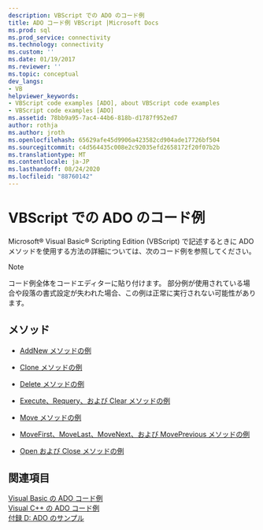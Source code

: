 ```yaml
---
description: VBScript での ADO のコード例
title: ADO コード例 VBScript |Microsoft Docs
ms.prod: sql
ms.prod_service: connectivity
ms.technology: connectivity
ms.custom: ''
ms.date: 01/19/2017
ms.reviewer: ''
ms.topic: conceptual
dev_langs:
- VB
helpviewer_keywords:
- VBScript code examples [ADO], about VBScript code examples
- VBScript code examples [ADO]
ms.assetid: 78bb9a95-7ac4-44b6-818b-d1787f952ed7
author: rothja
ms.author: jroth
ms.openlocfilehash: 65629afe45d9906a423582cd904ade17726bf504
ms.sourcegitcommit: c4d564435c008e2c92035efd2658172f20f07b2b
ms.translationtype: MT
ms.contentlocale: ja-JP
ms.lasthandoff: 08/24/2020
ms.locfileid: "88760142"
---
```

# <a name="ado-code-examples-vbscript"></a>VBScript での ADO のコード例
Microsoft® Visual Basic® Scripting Edition (VBScript) で記述するときに ADO メソッドを使用する方法の詳細については、次のコード例を参照してください。  
  
> [!NOTE]
>  コード例全体をコードエディターに貼り付けます。 部分例が使用されている場合や段落の書式設定が失われた場合、この例は正常に実行されない可能性があります。  
  
## <a name="methods"></a>メソッド  
  
-   [AddNew メソッドの例](./addnew-method-example-vbscript.md)  
  
-   [Clone メソッドの例](./clone-method-example-vbscript.md)  
  
-   [Delete メソッドの例](./delete-method-example-vbscript.md)  
  
-   [Execute、Requery、および Clear メソッドの例](./execute-requery-and-clear-methods-example-vbscript.md)  
  
-   [Move メソッドの例](./move-method-example-vbscript.md)  
  
-   [MoveFirst、MoveLast、MoveNext、および MovePrevious メソッドの例](./movefirst-movelast-movenext-and-moveprevious-methods-example-vbscript.md)  
  
-   [Open および Close メソッドの例](./open-and-close-methods-example-vbscript.md)  
  
## <a name="see-also"></a>関連項目  
 [Visual Basic の ADO コード例](./ado-code-examples-in-visual-basic.md)   
 [Visual C++ の ADO コード例](./ado-code-examples-in-visual-c.md)   
 [付録 D: ADO のサンプル](../../guide/appendixes/appendix-d-ado-samples.md)